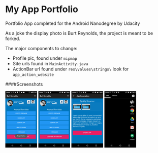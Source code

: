 # My App Portfolio
Portfolio App completed for the Android Nanodegree by Udacity

As a joke the display photo is Burt Reynolds, the project is meant to be forked.

The major components to change:

 + Profile pic, found under `mipmap`
 + Site urls found in `MainActivity.java`
 + ActionBar url found under `res\values\strings\` look for `app_action_website`

####Screenshots

<img src="screenshots/screen1.png" style="width: 100px" />
<img src="screenshots/screen3.png" style="width: 100px" />
<img src="screenshots/screen4.png" style="width: 100px" />
<img src="screenshots/app_icon.png" style="width: 100px" />

<br />
